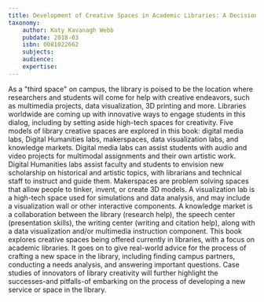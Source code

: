 ```yaml
---
title: Development of Creative Spaces in Academic Libraries: A Decision Maker's Guide
taxonomy:
	author: Katy Kavanagh Webb
	pubdate: 2018-03
	isbn: 0081022662
	subjects: 
	audience: 
	expertise: 
---
```

As a "third space" on campus, the library is poised to be the location where researchers and students will come for help with creative endeavors, such as multimedia projects, data visualization, 3D printing and more. Libraries worldwide are coming up with innovative ways to engage students in this dialog, including by setting aside high-tech spaces for creativity. Five models of library creative spaces are explored in this book: digital media labs, Digital Humanities labs, makerspaces, data visualization labs, and knowledge markets. Digital media labs can assist students with audio and video projects for multimodal assignments and their own artistic work. Digital Humanities labs assist faculty and students to envision new scholarship on historical and artistic topics, with librarians and technical staff to instruct and guide them. Makerspaces are problem solving spaces that allow people to tinker, invent, or create 3D models. A visualization lab is a high-tech space used for simulations and data analysis, and may include a visualization wall or other interactive components. A knowledge market is a collaboration between the library (research help), the speech center (presentation skills), the writing center (writing and citation help), along with a data visualization and/or multimedia instruction component. This book explores creative spaces being offered currently in libraries, with a focus on academic libraries. It goes on to give real-world advice for the process of crafting a new space in the library, including finding campus partners, conducting a needs analysis, and answering important questions. Case studies of innovators of library creativity will further highlight the successes-and pitfalls-of embarking on the process of developing a new service or space in the library.